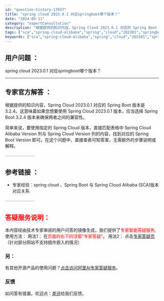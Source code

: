 ```yaml
---
id: "question-history-17037"
title: "spring cloud 2023.0.1 对应springboot哪个版本？"
date: "2024-09-11"
category: "expertConsultation"
description: "根据提供的知识内容，Spring Cloud 2023.0.1 对应的 Spring Boot 版本是 3.2.4。这意味着如果您想要使用 Spring Cloud 2023.0.1 版本，应当选择 Spring Boot 3.2.4 版本来确保两者之间的兼容性。简单来说，要使用指定的 Spring"
tags: ["sca","spring-cloud-alibaba","spring","cloud","202301","springboot","版本"]
keywords: ["sca","spring-cloud-alibaba","spring","cloud","202301","springboot","版本"]
---
```


## 用户问题 ： 
 spring cloud 2023.0.1 对应springboot哪个版本？  

---------------
## 专家官方解答 ：

根据提供的知识内容，Spring Cloud 2023.0.1 对应的 Spring Boot 版本是 3.2.4。这意味着如果您想要使用 Spring Cloud 2023.0.1 版本，应当选择 Spring Boot 3.2.4 版本来确保两者之间的兼容性。

简单来说，要使用指定的 Spring Cloud 版本，直接匹配表格中 Spring Cloud Alibaba Version 列与 Spring Cloud Version 列的内容，找到对应的 Spring Boot Version 即可。在这个问题中，直接查表可知答案，无需额外的步骤说明或解释。


<font color="#949494">---------------</font> 


## 参考链接 ：

* 专家经验：spring cloud 、Spring Boot 与 Spring Cloud Alibaba (SCA)版本对应关系 


 <font color="#949494">---------------</font> 
 


## <font color="#FF0000">答疑服务说明：</font> 

本内容经由技术专家审阅的用户问答的镜像生成，我们提供了<font color="#FF0000">专家智能答疑服务</font>,使用方法：
用法1： 在<font color="#FF0000">页面的右下的浮窗”专家答疑“</font>。
用法2： 点击[专家答疑页](https://answer.opensource.alibaba.com/docs/intro)（针对部分网站不支持插件嵌入的情况）
### 另：


有其他开源产品的使用问题？[点击访问阿里AI专家答疑服务](https://answer.opensource.alibaba.com/docs/intro)。
### 反馈
如问答有错漏，欢迎点：[差评](https://ai.nacos.io/user/feedbackByEnhancerGradePOJOID?enhancerGradePOJOId=17072)给我们反馈。
